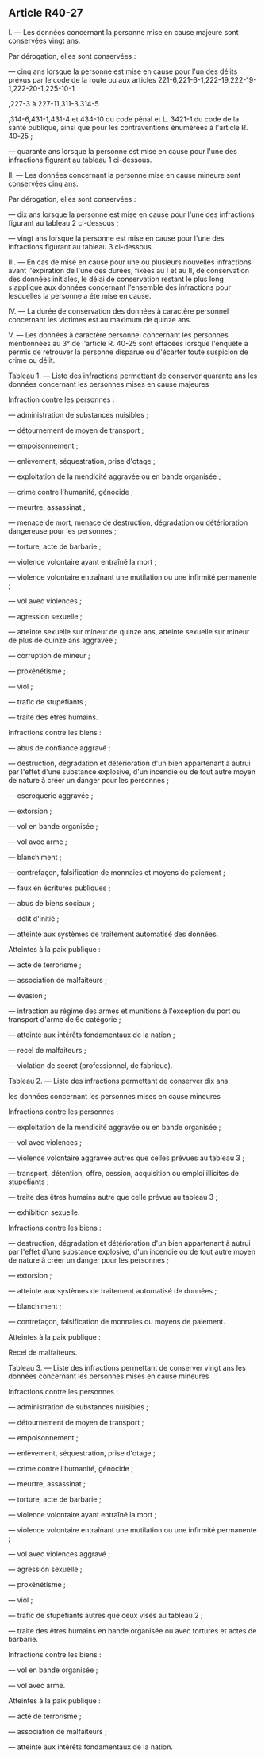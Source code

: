 Article R40-27
----
I. ― Les données concernant la personne mise en cause majeure sont conservées
vingt ans.

Par dérogation, elles sont conservées :

― cinq ans lorsque la personne est mise en cause pour l'un des délits prévus par
le code de la route ou aux articles
221-6,221-6-1,222-19,222-19-1,222-20-1,225-10-1

,227-3 à 227-11,311-3,314-5

,314-6,431-1,431-4 et 434-10 du code pénal et L. 3421-1 du code de la santé
publique, ainsi que pour les contraventions énumérées à l'article R. 40-25 ;

― quarante ans lorsque la personne est mise en cause pour l'une des infractions
figurant au tableau 1 ci-dessous.

II. ― Les données concernant la personne mise en cause mineure sont conservées
cinq ans.

Par dérogation, elles sont conservées :

― dix ans lorsque la personne est mise en cause pour l'une des infractions
figurant au tableau 2 ci-dessous ;

― vingt ans lorsque la personne est mise en cause pour l'une des infractions
figurant au tableau 3 ci-dessous.

III. ― En cas de mise en cause pour une ou plusieurs nouvelles infractions avant
l'expiration de l'une des durées, fixées au I et au II, de conservation des
données initiales, le délai de conservation restant le plus long s'applique aux
données concernant l'ensemble des infractions pour lesquelles la personne a été
mise en cause.

IV. ― La durée de conservation des données à caractère personnel concernant les
victimes est au maximum de quinze ans.

V. ― Les données à caractère personnel concernant les personnes mentionnées au
3° de l'article R. 40-25 sont effacées lorsque l'enquête a permis de retrouver
la personne disparue ou d'écarter toute suspicion de crime ou délit.

Tableau 1. ― Liste des infractions permettant de conserver quarante ans les
données concernant les personnes mises en cause majeures

Infraction contre les personnes :

― administration de substances nuisibles ;

― détournement de moyen de transport ;

― empoisonnement ;

― enlèvement, séquestration, prise d'otage ;

― exploitation de la mendicité aggravée ou en bande organisée ;

― crime contre l'humanité, génocide ;

― meurtre, assassinat ;

― menace de mort, menace de destruction, dégradation ou détérioration dangereuse
pour les personnes ;

― torture, acte de barbarie ;

― violence volontaire ayant entraîné la mort ;

― violence volontaire entraînant une mutilation ou une infirmité permanente ;

― vol avec violences ;

― agression sexuelle ;

― atteinte sexuelle sur mineur de quinze ans, atteinte sexuelle sur mineur de
plus de quinze ans aggravée ;

― corruption de mineur ;

― proxénétisme ;

― viol ;

― trafic de stupéfiants ;

― traite des êtres humains.

Infractions contre les biens :

― abus de confiance aggravé ;

― destruction, dégradation et détérioration d'un bien appartenant à autrui par
l'effet d'une substance explosive, d'un incendie ou de tout autre moyen de
nature à créer un danger pour les personnes ;

― escroquerie aggravée ;

― extorsion ;

― vol en bande organisée ;

― vol avec arme ;

― blanchiment ;

― contrefaçon, falsification de monnaies et moyens de paiement ;

― faux en écritures publiques ;

― abus de biens sociaux ;

― délit d'initié ;

― atteinte aux systèmes de traitement automatisé des données.

Atteintes à la paix publique :

― acte de terrorisme ;

― association de malfaiteurs ;

― évasion ;

― infraction au régime des armes et munitions à l'exception du port ou transport
d'arme de 6e catégorie ;

― atteinte aux intérêts fondamentaux de la nation ;

― recel de malfaiteurs ;

― violation de secret (professionnel, de fabrique).

Tableau 2. ― Liste des infractions permettant de conserver dix ans

les données concernant les personnes mises en cause mineures

Infractions contre les personnes :

― exploitation de la mendicité aggravée ou en bande organisée ;

― vol avec violences ;

― violence volontaire aggravée autres que celles prévues au tableau 3 ;

― transport, détention, offre, cession, acquisition ou emploi illicites de
stupéfiants ;

― traite des êtres humains autre que celle prévue au tableau 3 ;

― exhibition sexuelle.

Infractions contre les biens :

― destruction, dégradation et détérioration d'un bien appartenant à autrui par
l'effet d'une substance explosive, d'un incendie ou de tout autre moyen de
nature à créer un danger pour les personnes ;

― extorsion ;

― atteinte aux systèmes de traitement automatisé de données ;

― blanchiment ;

― contrefaçon, falsification de monnaies ou moyens de paiement.

Atteintes à la paix publique :

Recel de malfaiteurs.

Tableau 3. ― Liste des infractions permettant de conserver vingt ans les données
concernant les personnes mises en cause mineures

Infractions contre les personnes :

― administration de substances nuisibles ;

― détournement de moyen de transport ;

― empoisonnement ;

― enlèvement, séquestration, prise d'otage ;

― crime contre l'humanité, génocide ;

― meurtre, assassinat ;

― torture, acte de barbarie ;

― violence volontaire ayant entraîné la mort ;

― violence volontaire entraînant une mutilation ou une infirmité permanente ;

― vol avec violences aggravé ;

― agression sexuelle ;

― proxénétisme ;

― viol ;

― trafic de stupéfiants autres que ceux visés au tableau 2 ;

― traite des êtres humains en bande organisée ou avec tortures et actes de
barbarie.

Infractions contre les biens :

― vol en bande organisée ;

― vol avec arme.

Atteintes à la paix publique :

― acte de terrorisme ;

― association de malfaiteurs ;

― atteinte aux intérêts fondamentaux de la nation.
